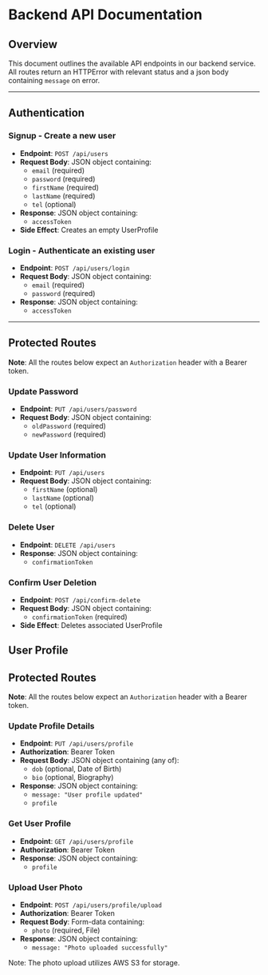 # Backend API Documentation

## Overview
This document outlines the available API endpoints in our backend service. All routes return an HTTPError with relevant status and a json body containing `message` on error.

---

## Authentication

### Signup - Create a new user

- **Endpoint**: `POST /api/users`
- **Request Body**: JSON object containing:
  - `email` (required)
  - `password` (required)
  - `firstName` (required)
  - `lastName` (required)
  - `tel` (optional)
- **Response**: JSON object containing:
  - `accessToken`
- **Side Effect**: Creates an empty UserProfile

### Login - Authenticate an existing user

- **Endpoint**: `POST /api/users/login`
- **Request Body**: JSON object containing:
  - `email` (required)
  - `password` (required)
- **Response**: JSON object containing:
  - `accessToken`

---

## Protected Routes
**Note**: All the routes below expect an `Authorization` header with a Bearer token.

### Update Password

- **Endpoint**: `PUT /api/users/password`
- **Request Body**: JSON object containing:
  - `oldPassword` (required)
  - `newPassword` (required)

### Update User Information

- **Endpoint**: `PUT /api/users`
- **Request Body**: JSON object containing:
  - `firstName` (optional)
  - `lastName` (optional)
  - `tel` (optional)

### Delete User

- **Endpoint**: `DELETE /api/users`
- **Response**: JSON object containing:
  - `confirmationToken`

### Confirm User Deletion

- **Endpoint**: `POST /api/confirm-delete`
- **Request Body**: JSON object containing:
  - `confirmationToken` (required)
- **Side Effect**: Deletes associated UserProfile

## User Profile
## Protected Routes
**Note**: All the routes below expect an `Authorization` header with a Bearer token.

### Update Profile Details

- **Endpoint**: `PUT /api/users/profile`
- **Authorization**: Bearer Token
- **Request Body**: JSON object containing (any of):
  - `dob` (optional, Date of Birth)
  - `bio` (optional, Biography)
- **Response**: JSON object containing:
  - `message: "User profile updated"`
  - `profile`

### Get User Profile

- **Endpoint**: `GET /api/users/profile`
- **Authorization**: Bearer Token
- **Response**: JSON object containing:
  - `profile`

### Upload User Photo

- **Endpoint**: `POST /api/users/profile/upload`
- **Authorization**: Bearer Token
- **Request Body**: Form-data containing:
  - `photo` (required, File)
- **Response**: JSON object containing:
  - `message: "Photo uploaded successfully"`

Note: The photo upload utilizes AWS S3 for storage.